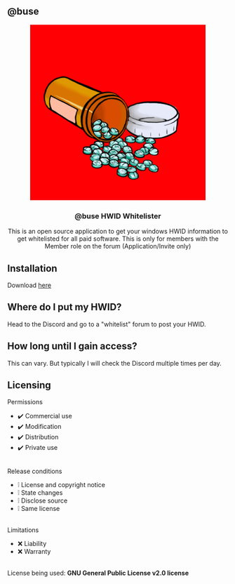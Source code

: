## @buse 
<div align="center">
<img src="https://raw.githubusercontent.com/abusedev/crawler/main/abuse.png" alt="Logo" width="400" height="400">
  </a>
  <h3 align="center">@buse HWID Whitelister</h3>
  <p align="center">
    This is an open source application to get your windows HWID information to get whitelisted for all paid software. This is only for members with the Member role on the forum (Application/Invite only)
  </p>
</div>

## Installation
Download [here](https://github.com/abusedev/hwid-grabber/releases)

## Where do I put my HWID?
Head to the Discord and go to a "whitelist" forum to post your HWID.

## How long until I gain access?
This can vary. But typically I will check the Discord multiple times per day.

## Licensing 
Permissions
* ✔️ Commercial use
* ✔️ Modification
* ✔️ Distribution
* ✔️ Private use
<br></br>

Release conditions
* ❕ License and copyright notice
* ❕ State changes
* ❕ Disclose source
* ❕ Same license
<br></br>

Limitations
* ❌ Liability
* ❌ Warranty
<br></br>

License being used: **GNU General Public License v2.0 license**
